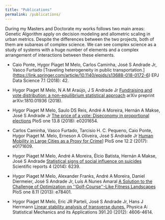 ```yaml
---
title: "Publications"
permalink: /publications/
---
```


<!--Durante o mestrado e o doutorado meus trabalhos seguiram duas áreas principais: Algoritmo Genético aplicado -->
<!--na modelagem de tomada de decisão e o estudo de relações de escala alométricas em métricas urbanas. Apesar -->
<!--das diferenças entre os dois projetos, ambos são subáreas de sistemas complexos. Podemos ver a ciência -->
<!--complexa como um estudo de sistemas com um grande número de elementos e um arranjo complexo de interações -->
<!--entre esses elementos. Se olharmos para a sociedade humana deste ponto de vista, apesar de toda a complexidade-->
<!-- das interações humanas, o comportamento em larga escala parece ser independente das características sociais-->
<!-- individuais, o que nos permitindo usar as mesmas técnicas aplicadas para o estudo de sistemas compostos por um -->
<!--enorme número de átomos ou moléculas. Portanto, a sociedade humana é um dos melhores exemplos de -->
<!--sistemas complexos e é o foco principal da minha pesquisa atual e futura.-->


During my Masters and Doctorate my works follows two main areas: Genetic Algorithm apply on decision modeling
and allometric scaling in urban metrics. Despite the differences between the two projects, both of them are subareas
of complex science. We can see complex science as a study of systems with a huge number of elements and a complex
arrangement of interactions between these elements. 

<!--If we look the human society by this point of view, despite-->
<!--of all complexity of the human interactions the large-scale behavior seems to be independent of individual social-->
<!--characteristics allowing us to use the same techniques applied for the study of systems composed by a huge number-->
<!--of atoms or molecules [1]. Based on this, human society is one of the best examples of a complex systems and is the-->
<!--main focus of my current and future research.-->



* Caio Ponte, Hygor Piaget M Melo, Carlos Caminha, José S Andrade Jr, Vasco Furtado [Traveling heterogeneity in public transportation.] (https://link.springer.com/article/10.1140/epjds/s13688-018-0172-6) EPJ Data Science 7.1 (2018): 42. 

* Hygor Piaget M Melo, N A M Araújo, J S Andrade Jr [Fundraising and vote distribution: a non-equilibrium statistical approach](https://arxiv.org/abs/1810.01936) arXiv preprint arXiv:1810.01936 (2018).

* Hygor Piaget M Melo, Saulo DS Reis, André A Moreira, Hernán A Makse, José S Andrade Jr [The price of a vote: Diseconomy in proportional elections](https://journals.plos.org/plosone/article?id=10.1371/journal.pone.0201654) PloS one 13.8 (2018): e0201654.


* Carlos Caminha, Vasco Furtado, Tarcisio H. C. Pequeno, Caio Ponte, Hygor Piaget M. Melo, Erneson A Oliveira, José S Andrade Jr [Human Mobility in Large Cities as a Proxy for Crime](http://journals.plos.org/plosone/article?id=10.1371/journal.pone.0171609)]  PloS one 12.2 (2017): e0171609.


* Hygor Piaget M Melo, André A Moreira, Élcio Batista, Hernán A Makse, José S Andrade [Statistical signs of social influence on suicides](https://www.nature.com/articles/srep06239) Scientific reports 4 (2014): 6239.

* Hygor Piaget M Melo, Alexander Franks, André A Moreira, Daniel Diermeier, José S Andrade Jr, Luís A Nunes Amaral [A Solution to the Challenge of Optimization on ''Golf-Course''-Like Fitness Landscapes](http://journals.plos.org/plosone/article?id=10.1371/journal.pone.0078401) PloS one 8.11 (2013): e78401.


* Hygor Piaget M Melo, Eric JR Parteli, José S Andrade Jr, Hans J Herrmann [Linear stability analysis of transverse dunes.](http://www.sciencedirect.com/science/article/pii/S037843711200413X) Physica A: Statistical Mechanics and its Applications 391.20 (2012): 4606-4614.




